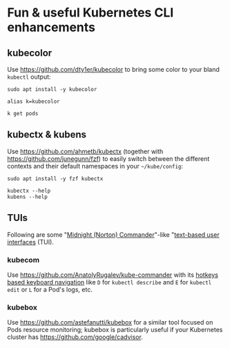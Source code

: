 # Fun & useful Kubernetes CLI enhancements

## kubecolor

Use https://github.com/dty1er/kubecolor to bring some color to your bland `kubectl` output:

    sudo apt install -y kubecolor

    alias k=kubecolor

    k get pods


## kubectx & kubens

Use https://github.com/ahmetb/kubectx (together with https://github.com/junegunn/fzf) to
easily switch between the different contexts and their default namespaces in your `~/kube/config`:

    sudo apt install -y fzf kubectx

    kubectx --help
    kubens --help


## TUIs

Following are some "[Midnight (Norton) Commander](https://en.wikipedia.org/wiki/Midnight_Commander)"-like
"[text-based user interfaces](https://en.wikipedia.org/wiki/Text-based_user_interface) (TUI).

### kubecom

Use https://github.com/AnatolyRugalev/kube-commander
with its [hotkeys based keyboard navigation](https://github.com/AnatolyRugalev/kube-commander#hotkeys)
like `D` for `kubectl describe` and `E` for `kubectl edit` or `L` for a Pod's logs, etc.

### kubebox

Use https://github.com/astefanutti/kubebox for a similar tool focused on Pods resource monitoring;
kubebox is particularly useful if your Kubernetes cluster has https://github.com/google/cadvisor.
